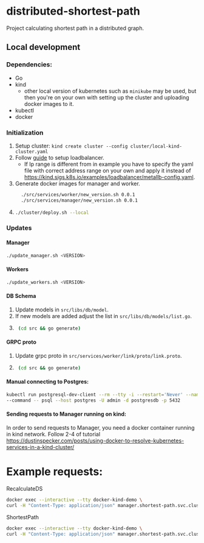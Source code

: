 # distributed-shortest-path
Project calculating shortest path in a distributed graph.

## Local development
### Dependencies:
- Go
- kind
  - other local version of kubernetes such as `minikube` may be used, but then you're on your own with setting up the cluster and uploading docker images to it.
- kubectl
- docker

### Initialization
1. Setup cluster: `kind create cluster --config cluster/local-kind-cluster.yaml`
2. Follow [guide](https://kind.sigs.k8s.io/docs/user/loadbalancer/) to setup loadbalancer.
   - If Ip range is different from in example you have to specify the yaml file with correct address range on your own and apply it instead of https://kind.sigs.k8s.io/examples/loadbalancer/metallb-config.yaml.
3. Generate docker images for manager and worker.
   ```bash
     ./src/services/worker/new_version.sh 0.0.1
     ./src/services/manager/new_version.sh 0.0.1
     ```
4. ```bash
   ./cluster/deploy.sh --local
   ```

### Updates
#### Manager
```bash
./update_manager.sh <VERSION>
```
#### Workers
```bash
./update_workers.sh <VERSION>
```

#### DB Schema
1. Update models in `src/libs/db/model`.
2. If new models are added adjust the list in `src/libs/db/models/list.go`.
3. ```bash
    (cd src && go generate)
   ```

#### GRPC proto
1. Update grpc proto in `src/services/worker/link/proto/link.proto`.
2. ```bash
    (cd src && go generate)
    ```

#### Manual connecting to Postgres:
```bash
kubectl run postgresql-dev-client --rm --tty -i --restart='Never' --namespace postgres --image docker.io/bitnami/postgresql:14.1.0-debian-10-r80 --env="PGPASSWORD=psltest" \
--command -- psql --host postgres -U admin -d postgresdb -p 5432
```

#### Sending requests to Manager running on kind:
In order to send requests to Manager, you need a docker container running in kind network.
Follow 2-4 of tutorial https://dustinspecker.com/posts/using-docker-to-resolve-kubernetes-services-in-a-kind-cluster/

# Example requests:

RecalculateDS
```bash
docker exec --interactive --tty docker-kind-demo \
curl -H "Content-Type: application/json" manager.shortest-path.svc.cluster.local:8080/recalculate_ds
```

ShortestPath
```bash
docker exec --interactive --tty docker-kind-demo \
curl -H "Content-Type: application/json" manager.shortest-path.svc.cluster.local:8080/shortest_path -d '"from":21911863, "to":21911883}'
```




